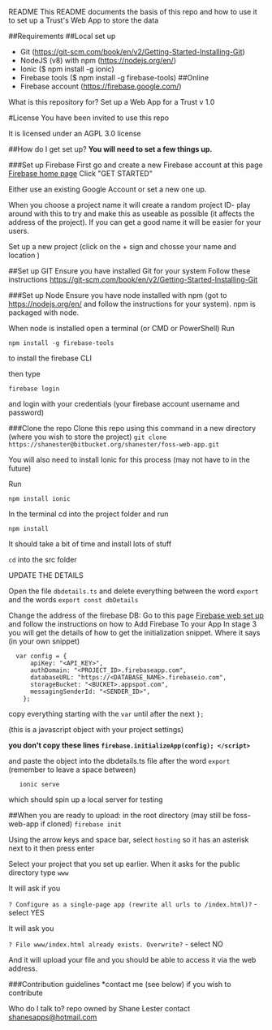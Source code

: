README
This README documents the basis of this repo and how to use it to set up a Trust's Web App to store the data

##Requirements
##Local set up
- Git (https://git-scm.com/book/en/v2/Getting-Started-Installing-Git)
- NodeJS (v8) with npm (https://nodejs.org/en/)
- Ionic ($ npm install -g ionic)
- Firebase tools ($ npm install -g firebase-tools)
##Online
- Firebase account (https://firebase.google.com/)


What is this repository for?
Set up a Web App for a Trust v 1.0

#License
You have been invited to use this repo

It is licensed under an AGPL 3.0 license

##How do I get set up?
**You will need to set a few things up.**

###Set up Firebase
First go and create a new Firebase account at this page
[Firebase home page](https://firebase.google.com/)
Click "GET STARTED"

Either use an existing Google Account or set a new one up.


When you choose a project name it will create a random project ID- play around with this to try and make this
as useable as possible (it affects the address of the project).
If you can get a good name it will be easier for your users.

Set up a new project (click on the + sign and chosse your name and location )

##Set up GIT
Ensure you have installed Git for your system
Follow these instructions 
https://git-scm.com/book/en/v2/Getting-Started-Installing-Git

###Set up Node
Ensure you have node installed with npm (got to https://nodejs.org/en/ and follow the instructions for your system). npm is packaged with node.


When node is installed open a terminal (or CMD or PowerShell) 
Run 
~~~
npm install -g firebase-tools
~~~
to install the firebase CLI

then type 
~~~
firebase login
~~~
and login with your credentials (your firebase account username and password)


###Clone the repo
Clone this repo using this command in a new directory (where you wish to store the project)
`git clone https://shanester@bitbucket.org/shanester/foss-web-app.git`


You will also need to install Ionic for this process (may not have to in the future)

Run
~~~
npm install ionic
~~~


In the terminal cd into the project folder and run
~~~
npm install
~~~
It should take a bit of time and install lots of stuff



`cd` into the src folder

UPDATE THE DETAILS

Open the file `dbdetails.ts` and delete everything between the word `export` and the words `export const dbDetails`

Change the address of the firebase DB:
Go to this page
[Firebase web set up](https://firebase.google.com/docs/web/setup)
and follow the instructions on how to Add Firebase To your App
In stage 3 you will get the details of how to get the initialization snippet.
Where it says (in your own snippet)
~~~
  var config = {
      apiKey: "<API_KEY>",
      authDomain: "<PROJECT_ID>.firebaseapp.com",
      databaseURL: "https://<DATABASE_NAME>.firebaseio.com",
      storageBucket: "<BUCKET>.appspot.com",
      messagingSenderId: "<SENDER_ID>",
    };
~~~
  copy everything starting with  the `var` until after the next `};`
   
   (this is a javascript object with your project settings)

  **you don't copy these lines `firebase.initializeApp(config); </script>`**


   and paste the object into the dbdetails.ts file after the word `export `  (remember to leave a space between)


~~~
   ionic serve
~~~

   which should spin up a local server for testing  

##When you are ready to upload:
in the root directory (may still be foss-web-app if cloned)
`firebase init`

Using the arrow keys and space bar, select 
`hosting`
so it has an asterisk next to it then press enter

Select your project that you set up earlier.
When it asks for the public directory type 
`www`

It will ask if you

`? Configure as a single-page app (rewrite all urls to /index.html)?` -select YES

It will ask you 

`? File www/index.html already exists. Overwrite?` - select NO

And it will upload your file and you should be able to access it via the web address.
   

###Contribution guidelines
*contact me (see below) if you wish to contribute

Who do I talk to?
repo owned by Shane Lester contact shanesapps@hotmail.com
